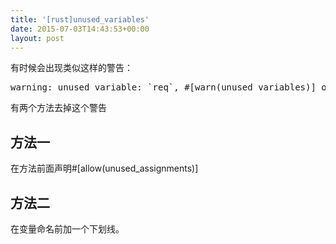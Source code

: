 ```yaml
---
title: '[rust]unused_variables'
date: 2015-07-03T14:43:53+00:00
layout: post
---
```

有时候会出现类似这样的警告：

<pre>warning: unused variable: `req`, #[warn(unused_variables)] on by default
</pre>

有两个方法去掉这个警告

## 方法一

在方法前面声明#[allow(unused_assignments)]

## 方法二

在变量命名前加一个下划线。
